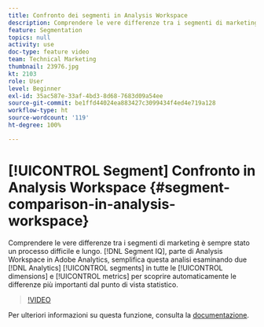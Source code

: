 ```yaml
---
title: Confronto dei segmenti in Analysis Workspace
description: Comprendere le vere differenze tra i segmenti di marketing è sempre stato un processo difficile e lungo. Il segmento IQ, parte di Analysis Workspace in Adobe Analytics, semplifica questa analisi esaminando due segmenti di Analytics su tutte le dimensioni e le metriche per scoprire automaticamente le differenze più importanti dal punto di vista statistico.
feature: Segmentation
topics: null
activity: use
doc-type: feature video
team: Technical Marketing
thumbnail: 23976.jpg
kt: 2103
role: User
level: Beginner
exl-id: 35ac587e-33af-4bd3-8d68-7683d09a54ee
source-git-commit: be1ffd44024ea883427c3099434f4ed4e719a128
workflow-type: ht
source-wordcount: '119'
ht-degree: 100%

---
```


# [!UICONTROL Segment] Confronto in Analysis Workspace  {#segment-comparison-in-analysis-workspace}

Comprendere le vere differenze tra i segmenti di marketing è sempre stato un processo difficile e lungo. [!DNL Segment IQ], parte di Analysis Workspace in Adobe Analytics, semplifica questa analisi esaminando due [!DNL Analytics] [!UICONTROL segments] in tutte le [!UICONTROL dimensions] e [!UICONTROL metrics] per scoprire automaticamente le differenze più importanti dal punto di vista statistico.

>[!VIDEO](https://video.tv.adobe.com/v/23976/?quality=12)

Per ulteriori informazioni su questa funzione, consulta la [documentazione](https://experienceleague.adobe.com/docs/analytics/analyze/analysis-workspace/panels/segment-comparison/segment-comparison.html?lang=it).
